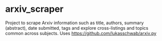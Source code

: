 # arxiv_scraper
Project to scrape Arxiv information such as title, authors, summary (abstract), date submitted, tags and explore cross-listings and topics common across subjects.
Uses https://github.com/lukasschwab/arxiv.py
